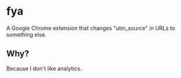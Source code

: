 # fya
A Google Chrome extension that changes "utm_source" in URLs to something else.


## Why?
Because I don't like analytics.
